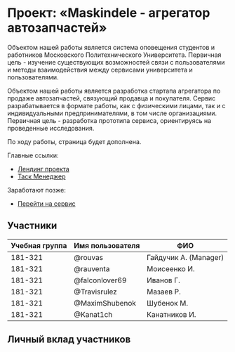 # Проект: «Maskindele - агрегатор автозапчастей»

<!-- Описание проекта на 1-2 абзаца — формулировка решаемой проблемы, цель проекта. Напишите ключевые особенности и преимущества проекта.

Ссылка на сайт или презентацию проекта, если имеются в открытом доступе.

Задачи по проекту (должны вести к достижению цели и решению проблемы), а также не забыть про требования к итоговой отчетности по ПД (https://pd.fit.mospolytech.ru/docs/report). -->

Объектом нашей работы является система оповещения студентов и работников Московского Политехнического Университета. Первичная цель - изучение существующих возможностей связи с пользователями и методы взаимодействия между сервисами университета и пользователями.

Объектом нашей работы является разработка стартапа агрегатора по продаже автозапчастей,
связующий продавца и покупателя. Сервис разрабатывается в формате работы, как с физическими
лицами, так и с индивидуальными предпринимателями, в том числе организациями. Первичная цель - разработка прототипа сервиса, ориентируясь на проведенные исследования.

По ходу работы, страница будет дополнена.

Главные ссылки:
- [Лендинг проекта](http://pd-2020-2.std-1026.ist.mospolytech.ru/ "Лендинг проекта")
- [Таск Менеджер](https://maskindeleru.myjetbrains.com/ "Таск Менеджер")

Заработают позже:
- [Перейти на сервис](https:/maskindele.ru/ "Перейти на сервис")


## Участники

| Учебная группа | Имя пользователя | ФИО                      |
|----------------|------------------|--------------------------|
| 181-321        | @rouvas          | Гайдучик А. (Manager)    |
| 181-321        | @rauventa        | Моисеенко И.             |
| 181-321        | @falconlover69   | Иванов Г.                |
| 181-321        | @Travisrulez     | Мазаев Р.                |
| 181-321        | @MaximShubenok   | Шубенок М.               |
| 181-321        | @Kanat1ch        | Канатников И.            |

## Личный вклад участников

<!-- ### Гайдучик А.

Подготовил  -->



